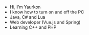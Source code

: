 - Hi, I'm Yaurkon
- I know how to turn on and off the PC
- Java, C# and Lua
- Web developer (Vue.js and Spring)
- Learning C++ and PHP
